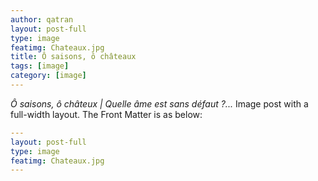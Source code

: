 ```yaml
---
author: qatran
layout: post-full
type: image
featimg: Chateaux.jpg
title: Ô saisons, ô châteaux
tags: [image]
category: [image]
---
```

*Ô saisons, ô châteux | Quelle âme est sans défaut ?...*
Image post with a full-width layout. 
The Front Matter is as below:

```yml
---
layout: post-full
type: image
featimg: Chateaux.jpg
---
```